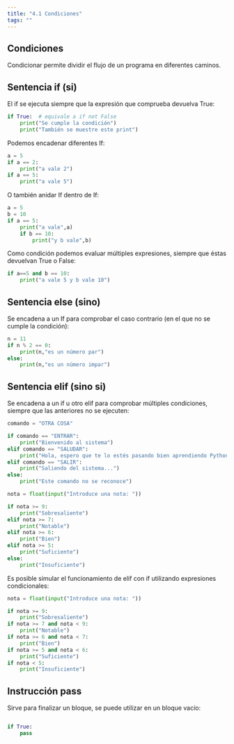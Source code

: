 ```yaml
---
title: "4.1 Condiciones"
tags: ""
---
```


## Condiciones

Condicionar permite dividir el flujo de un programa en diferentes caminos.

## Sentencia if (si)

El if se ejecuta siempre que la expresión que comprueba devuelva True:

```python
if True:  # equivale a if not False
    print("Se cumple la condición")
    print("También se muestre este print")
```

Podemos encadenar diferentes If:

```python
a = 5
if a == 2:
    print("a vale 2")
if a == 5:
    print("a vale 5")
```

O también anidar If dentro de If:

```python
a = 5
b = 10
if a == 5:
    print("a vale",a)
    if b == 10:
        print("y b vale",b)
```

Como condición podemos evaluar múltiples expresiones, siempre que éstas devuelvan True o False:

```python
if a==5 and b == 10:
    print("a vale 5 y b vale 10")
```

## Sentencia else (sino)

Se encadena a un If para comprobar el caso contrario (en el que no se cumple la condición):

```python
n = 11
if n % 2 == 0:
    print(n,"es un número par")
else:
    print(n,"es un número impar")
```

## Sentencia elif (sino si)

Se encadena a un if u otro elif para comprobar múltiples condiciones, siempre que las anteriores no se ejecuten:

```python
comando = "OTRA COSA"

if comando == "ENTRAR":
    print("Bienvenido al sistema")
elif comando == "SALUDAR":
    print("Hola, espero que te lo estés pasando bien aprendiendo Python")
elif comando == "SALIR":
    print("Saliendo del sistema...")
else:
    print("Este comando no se reconoce")
```

```python
nota = float(input("Introduce una nota: "))

if nota >= 9:
    print("Sobresaliente")
elif nota >= 7:
    print("Notable")
elif nota >= 6:
    print("Bien")
elif nota >= 5:
    print("Suficiente")
else:
    print("Insuficiente")
```

Es posible simular el funcionamiento de elif con if utilizando expresiones condicionales:

```python
nota = float(input("Introduce una nota: "))

if nota >= 9:
    print("Sobresaliente")
if nota >= 7 and nota < 9:
    print("Notable")
if nota >= 6 and nota < 7:
    print("Bien")
if nota >= 5 and nota < 6:
    print("Suficiente")
if nota < 5:
    print("Insuficiente")
```

## Instrucción pass

Sirve para finalizar un bloque, se puede utilizar en un bloque vacío:

```python

if True:
    pass
```
